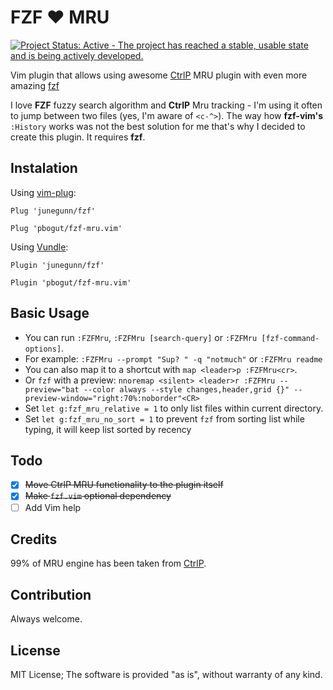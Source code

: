 # FZF :heart: MRU

[![Project Status: Active - The project has reached a stable, usable state and is being actively developed.](http://www.repostatus.org/badges/latest/active.svg)](http://www.repostatus.org/#active)

Vim plugin that allows using awesome [CtrlP](https://github.com/kien/ctrlp.vim)
MRU plugin with even more amazing [fzf](https://github.com/junegunn/fzf)

I love **FZF** fuzzy search algorithm and **CtrlP** Mru tracking - I'm using it
often to jump between two files (yes, I'm aware of `<c-^>`). The way how
**fzf-vim's** `:History` works was not the best solution for me that's why I
decided to create this plugin. It requires **fzf**.

## Instalation

Using [vim-plug](https://github.com/junegunn/vim-plug):

```vim
Plug 'junegunn/fzf'

Plug 'pbogut/fzf-mru.vim'
```

Using [Vundle](https://github.com/VundleVim/Vundle.vim):

```vim
Plugin 'junegunn/fzf'

Plugin 'pbogut/fzf-mru.vim'
```

## Basic Usage
- You can run `:FZFMru`, `:FZFMru [search-query]` or `:FZFMru [fzf-command-options]`.
- For example: `:FZFMru --prompt "Sup? " -q "notmuch"` or `:FZFMru readme`
- You can also map it to a shortcut with `map <leader>p :FZFMru<cr>`.
- Or `fzf` with a preview: `nnoremap <silent> <leader>r :FZFMru --preview="bat --color always --style changes,header,grid {}" --preview-window="right:70%:noborder"<CR>`
- Set `let g:fzf_mru_relative = 1` to only list files within current directory.
- Set `let g:fzf_mru_no_sort = 1` to prevent `fzf` from sorting list while typing, it will keep list sorted by recency

## Todo
- [x] ~~Move CtrlP MRU functionality to the plugin itself~~
- [x] ~~Make `fzf.vim` optional dependency~~
- [ ] Add Vim help

## Credits

99% of MRU engine has been taken from [CtrlP](https://github.com/kien/ctrlp.vim).

## Contribution

Always welcome.

## License

MIT License;
The software is provided "as is", without warranty of any kind.
